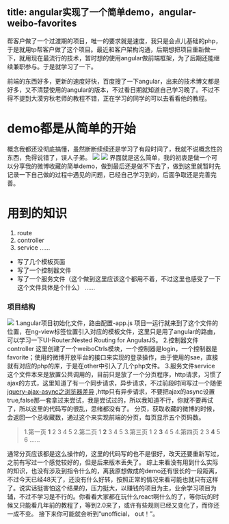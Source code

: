 title: angular实现了一个简单demo，angular-weibo-favorites
---
帮客户做了一个过渡期的项目，唯一的要求就是速度，我只是会点儿基础的php，于是就用tp帮客户做了这个项目。最近和客户架构沟通，后期想把项目重新做一下，就用现在最流行的技术，暂时想的使用angular做前端框架，为了后期还能继续兼职参与。于是就学习了一下。
<!-- more -->
前端的东西好多，更新的速度好快，百度搜了一下angular，出来的技术博文都是好多，又不清楚使用的angular的版本，不过看日期就知道自己学习晚了。不过不得不提到大漠穷秋老师的教程不错，正在学习的同学的可以去看看他的教程。

demo都是从简单的开始
===
概念我都还没彻底搞懂，虽然断断续续还是学习了有段时间了，我就不说概念性的东西，免得说错了，误人子弟。
![](http://images0.cnblogs.com/blog2015/622169/201505/211659477298946.png) 
![](http://images0.cnblogs.com/blog2015/622169/201505/211700085578277.png)
界面就是这么简单，我的初衷是做一个可以分享我的微博收藏的简单demo，做到最后还是做不下去了，做到这里就暂时先记录一下自己做的过程中遇见的问题，已经自己学习到的，后面争取还是完善完善。

用到的知识
===

1. route
2. controller
3. service
……
* 写了几个模板页面
* 写了一个控制器文件
* 写了一个服务文件（这个做到这里应该这个都用不着，不过这里也感受了一下这个文件具体是个什么）
……

### 项目结构
![](http://images0.cnblogs.com/blog2015/622169/201505/211717090103965.png)
1.angular项目初始化文件，路由配置-app.js
   项目一运行就来到了这个文件的位置，在ng-view标签位置引入对应的模板文件，这里只是用了angular的路由，可以学习一下UI-Router:Nested Routing for AngularJS。
2.控制器文件controller
   这里创建了一个weiboCtrls模块，一个控制器是login，一个控制器是favorite；使用的微博开放平台的接口来实现的登录操作，由于使用的sae，直接就有对应的php的库，于是在other中引入了几个php文件。
3.服务文件service
   这个文件本来是放置公共调用的，目前只是放了一个分页程序，http请求，习惯了ajax的方式，这里知道了有一个同步请求，异步请求，不过前段时间写过一个随便[jquery-ajax-async之浏览器差异](http://www.cnblogs.com/unofficial/p/4417263.html) ,http只有异步请求，不要把ajax的async设置true,false那一套拿过来尝试，我是尝试过的，所以我知道不行，你就不要再试了，所以这里的代码写的很乱，思绪都没有了。
   分页，获取收藏的微博的时候，会返回一个总收藏数，通过这个来实现前端的分页，每页显示五个页码数。
>  1.第一页 **1** 2 3 4 5
   2.第二页 1 **2** 3 4 5
   3.第三页 1 2 **3** 4 5
   4.第四页 2 3 **4** 5 6
   ……

通常分页应该都是这么操作的，这里的代码写的也不是很好，改天还要重新写过，之前有写过一个感觉较好的，但是后来版本丢失了。
综上来看没有用到什么实际的知识，也没有涉及到指令什么的，离我原想做成的demo还有很长的一段距离，不过今天已经48天了，还没有什么好转，按照正常的情况来看可能也就只有这样了。说实话挺害怕这个结果的，压力挺大，以赚钱的项目为主，业余学习项目为辅，不过不学习是不行的。你看看大家都在玩什么react啊什么的了，等你玩的时候又只能看几年前的教程了，等到2.0来了，或许有些规则已经又变化了，而你还一成不变。
接下来你可能就会听到“unofficial， out！”。